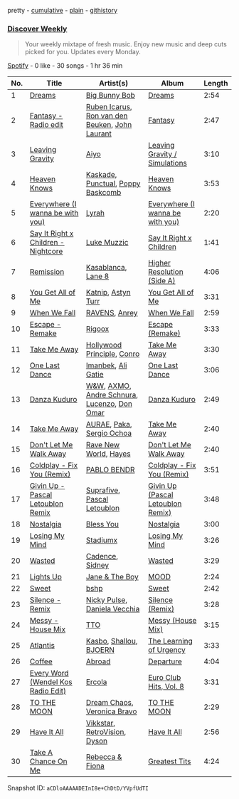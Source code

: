 pretty - [cumulative](/playlists/cumulative/37i9dQZEVXcMQ21aVFwcU6.md) - [plain](/playlists/plain/37i9dQZEVXcMQ21aVFwcU6) - [githistory](https://github.githistory.xyz/mdn522/spotify-playlist-archive/blob/main/playlists/plain/37i9dQZEVXcMQ21aVFwcU6)

### [Discover Weekly](https://open.spotify.com/playlist/37i9dQZEVXcMQ21aVFwcU6)

> Your weekly mixtape of fresh music\. Enjoy new music and deep cuts picked for you\. Updates every Monday.

[Spotify](https://open.spotify.com/user/spotify) - 0 like - 30 songs - 1 hr 36 min

| No. | Title | Artist(s) | Album | Length |
|---|---|---|---|---|
| 1 | [Dreams](https://open.spotify.com/track/56h7DGSX5ve5oMl0LpvAj1) | [Big Bunny Bob](https://open.spotify.com/artist/0y6JukYQjnKQcvRltOWUQ9) | [Dreams](https://open.spotify.com/album/7bvYdFMp4ghiI34L5AF1Kt) | 2:54 |
| 2 | [Fantasy \- Radio edit](https://open.spotify.com/track/641R6KoHjJUOX02kvW9hc5) | [Ruben Icarus](https://open.spotify.com/artist/7LnC4FZQDZHB1QL4PRxp5M), [Ron van den Beuken](https://open.spotify.com/artist/2A0sY7UDhv5v4hjvrhTlya), [John Laurant](https://open.spotify.com/artist/1YvKPTZCWaEen5NdFvR2p1) | [Fantasy](https://open.spotify.com/album/2NSNiXa1s973SfyT6qZkri) | 2:47 |
| 3 | [Leaving Gravity](https://open.spotify.com/track/438O99E8Dev9VDDo0O9FMa) | [Aiyo](https://open.spotify.com/artist/6CK2nmnsqef5YFU7ckNTqH) | [Leaving Gravity / Simulations](https://open.spotify.com/album/49dKgcENfdJvQzPDtkWByi) | 3:10 |
| 4 | [Heaven Knows](https://open.spotify.com/track/3TnVOV85DaxEMP02xWbQfH) | [Kaskade](https://open.spotify.com/artist/6TQj5BFPooTa08A7pk8AQ1), [Punctual](https://open.spotify.com/artist/1ocnIbhFWM9bSPrd7Hu4zF), [Poppy Baskcomb](https://open.spotify.com/artist/4STmXOXUF3UieHU46NWLVt) | [Heaven Knows](https://open.spotify.com/album/5k8cHlDuk2szbc6VlPaL5L) | 3:53 |
| 5 | [Everywhere \(I wanna be with you\)](https://open.spotify.com/track/2lh1prYnrU9tL843C6rzSq) | [Lyrah](https://open.spotify.com/artist/5JyKQ4MQ2HkU1n1BYiKMWW) | [Everywhere \(I wanna be with you\)](https://open.spotify.com/album/79PJhpCEtArNZ9paa2jOjw) | 2:20 |
| 6 | [Say It Right x Children \- Nightcore](https://open.spotify.com/track/5xLsCWe2fA4YyX1EtxfxyT) | [Luke Muzzic](https://open.spotify.com/artist/2P4sIQzRSbTjwWLApeXamY) | [Say It Right x Children](https://open.spotify.com/album/5QgZlQYgtMWuGzbaSpr5Ne) | 1:41 |
| 7 | [Remission](https://open.spotify.com/track/0DimYjz6x7zeKsZpXt0Bvg) | [Kasablanca](https://open.spotify.com/artist/297Z0teiCkp5s9eneWROpI), [Lane 8](https://open.spotify.com/artist/27gtK7m9vYwCyJ04zz0kIb) | [Higher Resolution \(Side A\)](https://open.spotify.com/album/7LUegyOtLkGwKalcns60bK) | 4:06 |
| 8 | [You Get All of Me](https://open.spotify.com/track/0BvJvYTy65XrWaVILKVenk) | [Katnip](https://open.spotify.com/artist/2bOcFoSypJcNgs5IaXVKMp), [Astyn Turr](https://open.spotify.com/artist/2By37PSkMs1WNuiTY0CbQl) | [You Get All of Me](https://open.spotify.com/album/568mukvGQSvoEb56ggaOXe) | 3:31 |
| 9 | [When We Fall](https://open.spotify.com/track/2gVY6igQnaFJOd80VPRF44) | [RAVENS](https://open.spotify.com/artist/5EJOD31l44fAT7hPI2rxfs), [Anrey](https://open.spotify.com/artist/7a2a36QkRDDOhyHWkDXYGw) | [When We Fall](https://open.spotify.com/album/4Qa2rTEWHwVGzn9cAGb2a2) | 2:59 |
| 10 | [Escape \- Remake](https://open.spotify.com/track/7dTr8W19jrou3Y8kLDNMU5) | [Rigoox](https://open.spotify.com/artist/3CiRRsAeYdqcxcm0HIggZD) | [Escape \(Remake\)](https://open.spotify.com/album/0kguycQwTZx9MlxcE2p6TV) | 3:33 |
| 11 | [Take Me Away](https://open.spotify.com/track/1j4nN1aIkNkZ0YkX25fjc2) | [Hollywood Principle](https://open.spotify.com/artist/6ldZGvFDjs6KafLouTBHJ9), [Conro](https://open.spotify.com/artist/1BAdSa5cdtCNLbvT7gWmtJ) | [Take Me Away](https://open.spotify.com/album/0fCsGnGCJnWfY3BWur6JS9) | 3:30 |
| 12 | [One Last Dance](https://open.spotify.com/track/07B9SsrBhdpcVBGb7vOKYL) | [Imanbek](https://open.spotify.com/artist/5rGrDvrLOV2VV8SCFVGWlj), [Ali Gatie](https://open.spotify.com/artist/4rTv3Ejc7hKMtmoBOK1B4T) | [One Last Dance](https://open.spotify.com/album/4YYQxEE1F9q99lwD6HEzzJ) | 3:06 |
| 13 | [Danza Kuduro](https://open.spotify.com/track/1z1WFjgfl2W1OaiLeIULmd) | [W&W](https://open.spotify.com/artist/2rTo8KIkBTFjQS7VvaKYQ4), [AXMO](https://open.spotify.com/artist/5QWt56OIzFSPRpD7VeRkbc), [Andre Schnura](https://open.spotify.com/artist/1kVBxbzTGmSjLrr3dPioHK), [Lucenzo](https://open.spotify.com/artist/5bv5RplEOwdCvhq0EILh9E), [Don Omar](https://open.spotify.com/artist/33ScadVnbm2X8kkUqOkC6Z) | [Danza Kuduro](https://open.spotify.com/album/0kl2hBWbTRfLWQ63zqMUG1) | 2:49 |
| 14 | [Take Me Away](https://open.spotify.com/track/6RoNqZrLjRDbUDLimIxs04) | [AURAE](https://open.spotify.com/artist/52rm6vrAD74pgFTHUoakcs), [Paka](https://open.spotify.com/artist/0Dz1fuN2UPTUYlPANyQ6tN), [Sergio Ochoa](https://open.spotify.com/artist/1L2ApNJDbYYik14z6uuMKc) | [Take Me Away](https://open.spotify.com/album/7KojeNQB1ZBcvjKCmbOjaG) | 2:40 |
| 15 | [Don't Let Me Walk Away](https://open.spotify.com/track/073Na1NdyUof5i5A7KEmXs) | [Rave New World](https://open.spotify.com/artist/4ko7cVxrcdvwdRkkmiNcRI), [Hayes](https://open.spotify.com/artist/3Kt54LmUUFohHUBMQyeJnp) | [Don't Let Me Walk Away](https://open.spotify.com/album/6KVr6jN6Vntv8I4ibcNzwf) | 2:40 |
| 16 | [Coldplay \- Fix You \(Remix\)](https://open.spotify.com/track/6I1DvAAtJ8PRaZwxfzFRFr) | [PABLO BENDR](https://open.spotify.com/artist/7fOzsBf1OZoSnthkylZSGU) | [Coldplay \- Fix You \(Remix\)](https://open.spotify.com/album/64dXhfhAUERjt3rX08JLqR) | 3:51 |
| 17 | [Givin Up \- Pascal Letoublon Remix](https://open.spotify.com/track/0xhQazhejGTrcaOD1R5dBE) | [Suprafive](https://open.spotify.com/artist/2louipoTEuHwO4gXQIHAMP), [Pascal Letoublon](https://open.spotify.com/artist/0oXTS2yHUnuji1R7kc9J9a) | [Givin Up \(Pascal Letoublon Remix\)](https://open.spotify.com/album/7IwCHAUZtsFGAwLzNazhIO) | 3:48 |
| 18 | [Nostalgia](https://open.spotify.com/track/4ZuEukSYORnCT1nAH5cBqa) | [Bless You](https://open.spotify.com/artist/0YFOK5sYNqbCJEgD0xOti9) | [Nostalgia](https://open.spotify.com/album/59b3Q9ZOa9TXkCEejcwXCD) | 3:00 |
| 19 | [Losing My Mind](https://open.spotify.com/track/6te56mPuSF2PZAWKSJnTVA) | [Stadiumx](https://open.spotify.com/artist/0DRf6JJDQnRnz0Yp209CmH) | [Losing My Mind](https://open.spotify.com/album/4bWx8TPf6vHXYvKLS1JH9L) | 3:26 |
| 20 | [Wasted](https://open.spotify.com/track/2yOAGHxbYA6la34D6hGlxa) | [Cadence](https://open.spotify.com/artist/2GXTCh27OeQa4ee7fTs1ha), [Sidney](https://open.spotify.com/artist/4nlincxLK6HxbApSH1MCR8) | [Wasted](https://open.spotify.com/album/4GkJJbPmm3jA5vQbuJqdQk) | 3:29 |
| 21 | [Lights Up](https://open.spotify.com/track/5SybdentOX84LjtdbORDcS) | [Jane & The Boy](https://open.spotify.com/artist/3KZ4GEQBp2q7PsRroeprC8) | [MOOD](https://open.spotify.com/album/4JPmgX6BYuywRN6pmdD8Q0) | 2:24 |
| 22 | [Sweet](https://open.spotify.com/track/3Drahwwo6t93GENXoeXZNl) | [bshp](https://open.spotify.com/artist/2RV0VshxVfkduUIHn0PLzJ) | [Sweet](https://open.spotify.com/album/4oML7p2MFYhFE9lrtZhx2G) | 2:42 |
| 23 | [Silence \- Remix](https://open.spotify.com/track/2NKElCfc9RHIf4HvrthjrB) | [Nicky Pulse](https://open.spotify.com/artist/0PnoQs7Ed8Y0RvJGWrqie4), [Daniela Vecchia](https://open.spotify.com/artist/2RmULtlnMKGWCDXPxkNK4z) | [Silence \(Remix\)](https://open.spotify.com/album/4dqGn2LghkydqXwVP24u2U) | 3:28 |
| 24 | [Messy \- House Mix](https://open.spotify.com/track/6u8I64QOsU07d2kFRf7vof) | [TTO](https://open.spotify.com/artist/6ZwMBC1nNUHmgHjL4UAowI) | [Messy \(House Mix\)](https://open.spotify.com/album/7EOhow4iXoc4DXzx10XB5C) | 3:15 |
| 25 | [Atlantis](https://open.spotify.com/track/6CFR1NpsabMPv1hqDPm1qv) | [Kasbo](https://open.spotify.com/artist/1ikID9RZZMvkuBGDWrqajq), [Shallou](https://open.spotify.com/artist/7C3Cbtr2PkH2l4tOGhtCsk), [BJOERN](https://open.spotify.com/artist/7fNc8ClzpuYFYVhBOmD6aN) | [The Learning of Urgency](https://open.spotify.com/album/7uAP4tFWMugcNZOrk5xBED) | 3:33 |
| 26 | [Coffee](https://open.spotify.com/track/0cuvkojX6QbHAdX4f025L3) | [Abroad](https://open.spotify.com/artist/52bjb93yzh8uzbJkO94zft) | [Departure](https://open.spotify.com/album/3IhoPh71TKIxO0px0yrA6C) | 4:04 |
| 27 | [Every Word \(Wendel Kos Radio Edit\)](https://open.spotify.com/track/4GrJ6PbPGbhC7BW9iGYoXV) | [Ercola](https://open.spotify.com/artist/7MocD7vMCHqPu8KV33lSLa) | [Euro Club Hits, Vol\. 8](https://open.spotify.com/album/6pieOjlnJGe6kAkJljUj6r) | 3:31 |
| 28 | [TO THE MOON](https://open.spotify.com/track/64HmwqnMnp8Hna6gkLKYfA) | [Dream Chaos](https://open.spotify.com/artist/3b2q69EvD3tLQDKiYSd5uo), [Veronica Bravo](https://open.spotify.com/artist/3xIHOffeC188QWHIiCaLXr) | [TO THE MOON](https://open.spotify.com/album/340UKThfla2XbE3Hd6xME4) | 2:29 |
| 29 | [Have It All](https://open.spotify.com/track/6hR4plghLBRSbXEf2wNvsX) | [Vikkstar](https://open.spotify.com/artist/3wE6Lb4RCyPMoXsnXV0ZPC), [RetroVision](https://open.spotify.com/artist/6heMlLFM6RDDHRz99uKMqS), [Dyson](https://open.spotify.com/artist/5LWQLBPNcQrzUtg5imjz67) | [Have It All](https://open.spotify.com/album/2YEjMz4R5PEz69Qc5b2LtY) | 2:56 |
| 30 | [Take A Chance On Me](https://open.spotify.com/track/6KJBwR1yrqviwL31XRpu3n) | [Rebecca & Fiona](https://open.spotify.com/artist/6rgEPiKjowlMKZC1DF6W75) | [Greatest Tits](https://open.spotify.com/album/3yZSOcz06tt6XFh5sWGnkI) | 4:24 |

Snapshot ID: `aCDloAAAAADEInI8e+ChDtD/YVpfUdTI`
